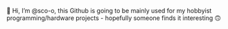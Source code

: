 👋 Hi, I’m @sco-o, this Github is going to be mainly used for my hobbyist programming/hardware projects - hopefully someone finds it interesting 🙃
<!---
sco-o/sco-o is a ✨ special ✨ repository because its `README.md` (this file) appears on your GitHub profile.
You can click the Preview link to take a look at your changes.
--->
